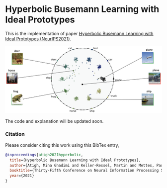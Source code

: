 # Hyperbolic Busemann Learning with Ideal Prototypes

This is the implementation of paper [Hyperbolic Busemann Learning with Ideal Prototypes (NeurIPS2021)](https://arxiv.org/pdf/2106.14472.pdf).

![Figure 1](additional_files/Figure1.png)

The code and explanation will be updated soon.

### Citation
Please consider citing this work using this BibTex entry,

```bibtex
@inproceedings{atigh2021hyperbolic,
  title={Hyperbolic Busemann Learning with Ideal Prototypes},
  author={Atigh, Mina Ghadimi and Keller-Ressel, Martin and Mettes, Pascal},
  booktitle={Thirty-Fifth Conference on Neural Information Processing Systems},
  year={2021}
}
```
